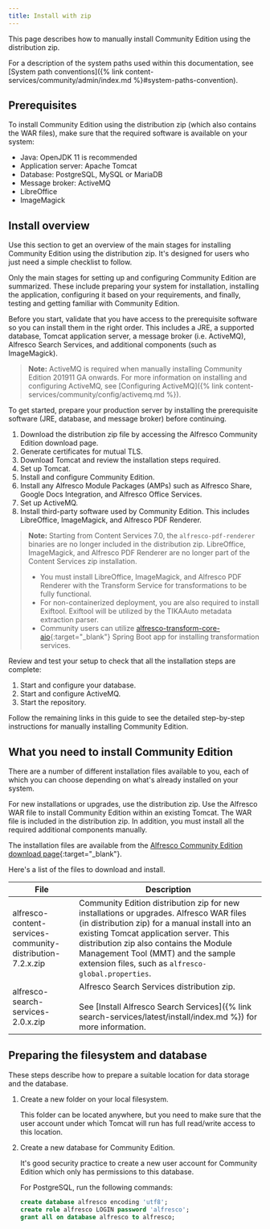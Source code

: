 ```yaml
---
title: Install with zip
---
```


This page describes how to manually install Community Edition using the distribution zip.

For a description of the system paths used within this documentation, see [System path conventions]({% link content-services/community/admin/index.md %}#system-paths-convention).

## Prerequisites

To install Community Edition using the distribution zip (which also contains the WAR files), make sure that the required software is available on your system:

* Java: OpenJDK 11 is recommended
* Application server: Apache Tomcat
* Database: PostgreSQL, MySQL or MariaDB
* Message broker: ActiveMQ
* LibreOffice
* ImageMagick

## Install overview

Use this section to get an overview of the main stages for installing Community Edition using the distribution zip. It's designed for users who just need a simple checklist to follow.

Only the main stages for setting up and configuring Community Edition are summarized. These include preparing your system for installation, installing the application, configuring it based on your requirements, and finally, testing and getting familiar with Community Edition.

Before you start, validate that you have access to the prerequisite software so you can install them in the right order. This includes a JRE, a supported database, Tomcat application server, a message broker (i.e. ActiveMQ), Alfresco Search Services, and additional components (such as ImageMagick).

> **Note:** ActiveMQ is required when manually installing Community Edition 201911 GA onwards. For more information on installing and configuring ActiveMQ, see [Configuring ActiveMQ]({% link content-services/community/config/activemq.md %}).

To get started, prepare your production server by installing the prerequisite software (JRE, database, and message broker) before continuing.

1. Download the distribution zip file by accessing the Alfresco Community Edition download page.
2. Generate certificates for mutual TLS.
3. Download Tomcat and review the installation steps required.
4. Set up Tomcat.
5. Install and configure Community Edition.
6. Install any Alfresco Module Packages (AMPs) such as Alfresco Share, Google Docs Integration, and Alfresco Office Services.
7. Set up ActiveMQ.
8. Install third-party software used by Community Edition. This includes LibreOffice, ImageMagick, and Alfresco PDF Renderer.

> **Note:** Starting from Content Services 7.0, the `alfresco-pdf-renderer` binaries are no longer included in the distribution zip. LibreOffice, ImageMagick, and Alfresco PDF Renderer are no longer part of the Content Services zip installation.
>
> * You must install LibreOffice, ImageMagick, and Alfresco PDF Renderer with the Transform Service for transformations to be fully functional.
> * For non-containerized deployment, you are also required to install Exiftool. Exiftool will be utilized by the TIKAAuto metadata extraction parser.
> * Community users can utilize [alfresco-transform-core-aio](https://github.com/Alfresco/alfresco-transform-core/tree/master/alfresco-transform-core-aio/alfresco-transform-core-aio-boot){:target="_blank"} Spring Boot app for installing transformation services.

Review and test your setup to check that all the installation steps are complete:

1. Start and configure your database.
2. Start and configure ActiveMQ.
3. Start the repository.

Follow the remaining links in this guide to see the detailed step-by-step instructions for manually installing Community Edition.

## What you need to install Community Edition

There are a number of different installation files available to you, each of which you can choose depending on what's already installed on your system.

For new installations or upgrades, use the distribution zip. Use the Alfresco WAR file to install Community Edition within an existing Tomcat. The WAR file is included in the distribution zip. In addition, you must install all the required additional components manually.

The installation files are available from the [Alfresco Community Edition download page](https://www.alfresco.com/products/community/download){:target="_blank"}.

Here's a list of the files to download and install.

| File | Description |
| ---- | ----------- |
| alfresco-content-services-community-distribution-7.2.x.zip | Community Edition distribution zip for new installations or upgrades. Alfresco WAR files (in distribution zip) for a manual install into an existing Tomcat application server. This distribution zip also contains the Module Management Tool (MMT) and the sample extension files, such as `alfresco-global.properties`. |
|alfresco-search-services-2.0.x.zip | Alfresco Search Services distribution zip.<br><br>See [Install Alfresco Search Services]({% link search-services/latest/install/index.md %}) for more information. |

## Preparing the filesystem and database

These steps describe how to prepare a suitable location for data storage and the database.

1. Create a new folder on your local filesystem.

    This folder can be located anywhere, but you need to make sure that the user account under which Tomcat will run has full read/write access to this location.

2. Create a new database for Community Edition.

    It's good security practice to create a new user account for Community Edition which only has permissions to this database.

    For PostgreSQL, run the following commands:

    ```sql
    create database alfresco encoding 'utf8';
    create role alfresco LOGIN password 'alfresco';
    grant all on database alfresco to alfresco;
    ```
